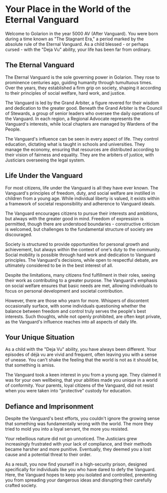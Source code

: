 # Your Place in the World of the Eternal Vanguard

Welcome to Golarion in the year 5000 AV (After Vanguard). You were born during a time known as "The Stagnant Era," a period marked by the absolute rule of the Eternal Vanguard. As a child blessed - or perhaps cursed - with the "Deja Vu" ability, your life has been far from ordinary. 

## The Eternal Vanguard

The Eternal Vanguard is the sole governing power in Golarion. They rose to prominence centuries ago, guiding humanity through tumultuous times. Over the years, they established a firm grip on society, shaping it according to their principles of social welfare, hard work, and justice.

The Vanguard is led by the Grand Arbiter, a figure revered for their wisdom and dedication to the greater good. Beneath the Grand Arbiter is the Council of Stewards, a group of senior leaders who oversee the daily operations of the Vanguard. In each region, a Regional Advocate represents the Vanguard's interests, while local chapters are managed by Wardens of the People. 

The Vanguard's influence can be seen in every aspect of life. They control education, dictating what is taught in schools and universities. They manage the economy, ensuring that resources are distributed according to their vision of fairness and equality. They are the arbiters of justice, with Justiciars overseeing the legal system.

## Life Under the Vanguard

For most citizens, life under the Vanguard is all they have ever known. The Vanguard's principles of freedom, duty, and social welfare are instilled in children from a young age. While individual liberty is valued, it exists within a framework of societal responsibility and adherence to Vanguard ideals.

The Vanguard encourages citizens to pursue their interests and ambitions, but always with the greater good in mind. Freedom of expression is permitted, though there are understood boundaries - constructive criticism is welcomed, but challenges to the fundamental structure of society are discouraged.

Society is structured to provide opportunities for personal growth and achievement, but always within the context of one's duty to the community. Social mobility is possible through hard work and dedication to Vanguard principles. The Vanguard's decisions, while open to respectful debate, are ultimately considered to be in the best interest of all.

Despite the limitations, many citizens find fulfillment in their roles, seeing their work as contributing to a greater purpose. The Vanguard's emphasis on social welfare ensures that basic needs are met, allowing individuals to focus on personal development and societal contribution.

However, there are those who yearn for more. Whispers of discontent occasionally surface, with some individuals questioning whether the balance between freedom and control truly serves the people's best interests. Such thoughts, while not openly prohibited, are often kept private, as the Vanguard's influence reaches into all aspects of daily life.

## Your Unique Situation

As a child with the "Deja Vu" ability, you have always been different. Your episodes of déjà vu are vivid and frequent, often leaving you with a sense of unease. You can't shake the feeling that the world is not as it should be, that something is amiss.  

The Vanguard took a keen interest in you from a young age. They claimed it was for your own wellbeing, that your abilities made you unique in a world of conformity. Your parents, loyal citizens of the Vanguard, did not resist when you were taken into "protective" custody for education.

## Defiance and Imprisonment

Despite the Vanguard's best efforts, you couldn't ignore the growing sense that something was fundamentally wrong with the world. The more they tried to mold you into a loyal servant, the more you resisted.

Your rebellious nature did not go unnoticed. The Justiciars grew increasingly frustrated with your lack of compliance, and their methods became harsher and more punitive. Eventually, they deemed you a lost cause and a potential threat to their order.

As a result, you now find yourself in a high-security prison, designed specifically for individuals like you who have dared to defy the Vanguard. Here, the Vanguard hopes to keep you isolated and controlled, preventing you from spreading your dangerous ideas and disrupting their carefully crafted society.